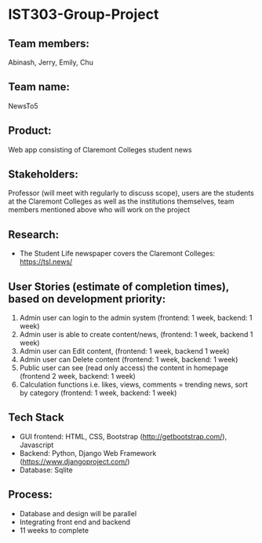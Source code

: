 # IST303-Group-Project
## Team members: 
Abinash, Jerry, Emily, Chu
## Team name: 
NewsTo5
## Product:
Web app consisting of Claremont Colleges student news 

## Stakeholders: 
Professor (will meet with regularly to discuss scope), users are the students at the Claremont Colleges as well as the institutions themselves, team members mentioned above who will work on the project

## Research:
- The Student Life newspaper covers the Claremont Colleges: https://tsl.news/

## User Stories (estimate of completion times), based on development priority:
1. Admin user can login to the admin system (frontend: 1 week, backend: 1 week)
2. Admin user is able to create content/news,  (frontend: 1 week, backend 1 week)
3. Admin user can Edit content, (frontend: 1 week, backend 1 week)
4. Admin user can Delete content (frontend: 1 week, backend: 1 week)
5. Public user can see (read only access) the content in homepage (frontend 2 week, backend: 1 week)
6. Calculation functions i.e. likes, views, comments = trending news, sort by category (frontend: 1 week, backend: 1 week)

## Tech Stack
- GUI frontend: HTML, CSS, Bootstrap (http://getbootstrap.com/), Javascript
- Backend: Python, Django Web Framework (https://www.djangoproject.com/)
- Database: Sqlite 

## Process:
- Database and design will be parallel
- Integrating front end and backend 
- 11 weeks to complete


